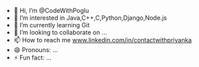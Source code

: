 - 👋 Hi, I’m @CodeWithPoglu
- 👀 I’m interested in Java,C++,C,Python,Django,Node.js
- 🌱 I’m currently learning Git
- 💞️ I’m looking to collaborate on ...
- 📫 How to reach me www.linkedin.com/in/contactwithpriyanka  
- 😄 Pronouns: ...
- ⚡ Fun fact: ...

<!---
CodeWithPoglu/CodeWithPoglu is a ✨ special ✨ repository because its `README.md` (this file) appears on your GitHub profile.
You can click the Preview link to take a look at your changes.
--->
